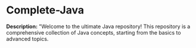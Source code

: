 # Complete-Java
  **Description:**    "Welcome to the ultimate Java repository! This repository is a comprehensive collection of Java concepts, starting from the basics to advanced topics.
